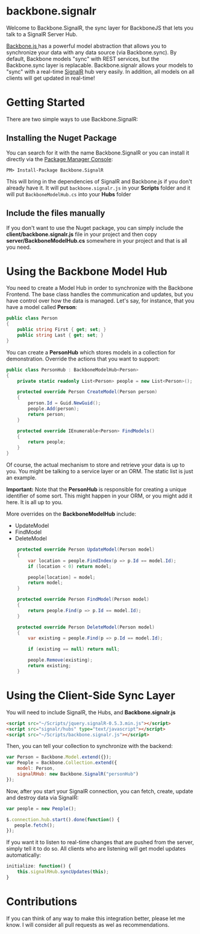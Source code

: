 backbone.signalr
================

Welcome to Backbone.SignalR, the sync layer for BackboneJS that lets you talk to a SignalR Server Hub.

[Backbone.js ](http://backbonejs.org/) has a powerful model abstraction that allows you to synchronize your data with any data source (via Backbone.sync).  By default, Backbone models "sync" with REST services, but the Backbone.sync layer is replacable.  Backbone.signalr allows your models to "sync" with a real-time [SignalR](http://signalr.net/) hub very easily.  In addition, all models on all clients will get updated in real-time!

# Getting Started #
There are two simple ways to use Backbone.SignalR:


## Installing the Nuget Package ##

You can search for it with the name Backbone.SignalR or you can install it directly via the [Package Manager Console](http://docs.nuget.org/docs/start-here/using-the-package-manager-console):

`PM> Install-Package Backbone.SignalR`

This will bring in the dependencies of SignalR and Backbone.js if you don't already have it.  It will put `backbone.signalr.js` in your **Scripts** folder and it will put `BackboneModelHub.cs` into your **Hubs** folder

## Include the files manually ##
If you don't want to use the Nuget package, you can simply include the **client/backbone.signalr.js** file in your project and then copy **server/BackboneModelHub.cs** somewhere in your project and that is all you need.

# Using the Backbone Model Hub #

You need to create a Model Hub in order to synchronize with the Backbone Frontend.  The base class handles the communication and updates, but you have control over how the data is managed.  Let's say, for instance, that you have a model called **Person**:

```csharp
public class Person
{
    public string First { get; set; }
    public string Last { get; set; }
}
```

You can create a **PersonHub** which stores models in a collection for demonstration.  Override the actions that you want to support:
```csharp
public class PersonHub : BackboneModelHub<Person>
{
    private static readonly List<Person> people = new List<Person>();

    protected override Person CreateModel(Person person)
    {
        person.Id = Guid.NewGuid();
        people.Add(person);
        return person;
    }

    protected override IEnumerable<Person> FindModels()
    {
        return people;
    }
}
``` 

Of course, the actual mechanism to store and retrieve your data is up to you.  You might be talking to a service layer or an ORM.  The static list is just an example.

**Important:** Note that the **PersonHub** is responsible for creating a unique identifier of some sort.  This might happen in your ORM, or you might add it here.  It is all up to you.

More overrides on the **BackboneModelHub** include:

- UpdateModel
- FindModel
- DeleteModel

```csharp
    protected override Person UpdateModel(Person model)
    {
        var location = people.FindIndex(p => p.Id == model.Id);
        if (location < 0) return model;

        people[location] = model;
        return model;
    }

    protected override Person FindModel(Person model)
    {
        return people.Find(p => p.Id == model.Id);
    }

    protected override Person DeleteModel(Person model)
    {
        var existing = people.Find(p => p.Id == model.Id);

        if (existing == null) return null;

        people.Remove(existing);
        return existing;
    }
```

# Using the Client-Side Sync Layer #
You will need to include SignalR, the Hubs, and **Backbone.signalr.js**

```html
<script src="~/Scripts/jquery.signalR-0.5.3.min.js"></script>
<script src="signalr/hubs" type="text/javascript"></script>
<script src="~/Scripts/backbone.signalr.js"></script>
```

Then, you can tell your collection to synchronize with the backend:

```javascript
var Person = Backbone.Model.extend({});
var People = Backbone.Collection.extend({
	model: Person,
	signalRHub: new Backbone.SignalR("personHub")
});
```

Now, after you start your SignalR connection, you can fetch, create, update and destroy data via SignalR:

```javascript
var people = new People();

$.connection.hub.start().done(function() {
   people.fetch();
});
````

If you want it to listen to real-time changes that are pushed from the server, simply tell it to do so.  All clients who are listening will get model updates automatically:

```javascript
initialize: function() {
	this.signalRHub.syncUpdates(this);
}
```

# Contributions #

If you can think of any way to make this integration better, please let me know.  I will consider all pull requests as wel as recommendations.  